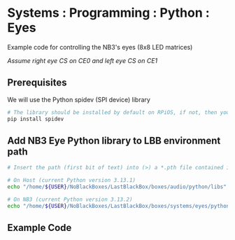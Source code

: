 # Systems : Programming : Python : Eyes
Example code for controlling the NB3's eyes (8x8 LED matrices)

*Assume right eye CS on CE0 and left eye CS on CE1*

## Prerequisites
We will use the Python spidev (SPI device) library

```bash
# The library should be installed by default on RPiOS, if not, then you can pip install it.
pip install spidev
```
## Add NB3 Eye Python library to LBB environment path
```bash
# Insert the path (first bit of text) into (>) a *.pth file contained in your LBB virtual environment

# On Host (current Python version 3.13.1)
echo "/home/${USER}/NoBlackBoxes/LastBlackBox/boxes/audio/python/libs" >> /home/${USER}/NoBlackBoxes/LastBlackBox/_tmp/LBB/lib/python3.13/site-packages/NB3.pth

# On NB3 (current Python version 3.13.2)
echo "/home/${USER}/NoBlackBoxes/LastBlackBox/boxes/systems/eyes/python/libs" >> /home/${USER}/NoBlackBoxes/LastBlackBox/_tmp/LBB/lib/python3.11/site-packages/NB3.pth
```

## Example Code
